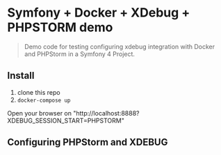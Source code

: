 # Symfony + Docker + XDebug + PHPSTORM demo

> Demo code for testing configuring xdebug integration with Docker and PHPStorm in a Symfony 4 Project.

## Install

1. clone this repo
2. ```docker-compose up```

Open your browser on "http://localhost:8888?XDEBUG_SESSION_START=PHPSTORM"

## Configuring PHPStorm and XDEBUG


